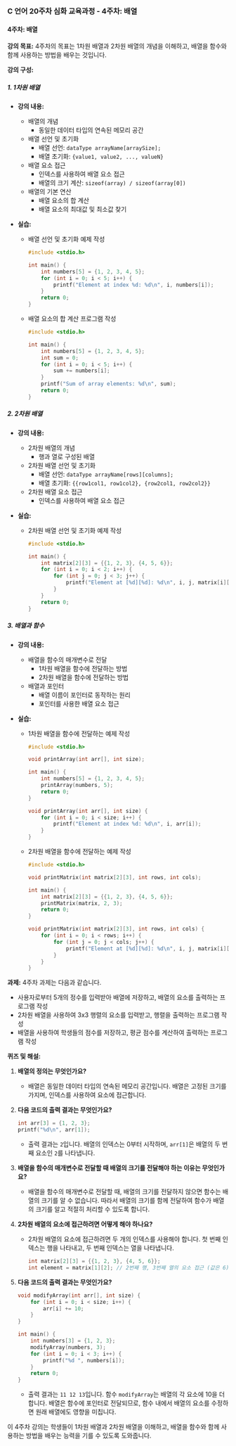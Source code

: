 ### C 언어 20주차 심화 교육과정 - 4주차: 배열

#### 4주차: 배열

**강의 목표:**
4주차의 목표는 1차원 배열과 2차원 배열의 개념을 이해하고, 배열을 함수와 함께 사용하는 방법을 배우는 것입니다.

**강의 구성:**

##### 1. 1차원 배열
- **강의 내용:**
  - 배열의 개념
    - 동일한 데이터 타입의 연속된 메모리 공간
  - 배열 선언 및 초기화
    - 배열 선언: `dataType arrayName[arraySize];`
    - 배열 초기화: `{value1, value2, ..., valueN}`
  - 배열 요소 접근
    - 인덱스를 사용하여 배열 요소 접근
    - 배열의 크기 계산: `sizeof(array) / sizeof(array[0])`
  - 배열의 기본 연산
    - 배열 요소의 합 계산
    - 배열 요소의 최대값 및 최소값 찾기

- **실습:**
  - 배열 선언 및 초기화 예제 작성
    ```c
    #include <stdio.h>

    int main() {
        int numbers[5] = {1, 2, 3, 4, 5};
        for (int i = 0; i < 5; i++) {
            printf("Element at index %d: %d\n", i, numbers[i]);
        }
        return 0;
    }
    ```

  - 배열 요소의 합 계산 프로그램 작성
    ```c
    #include <stdio.h>

    int main() {
        int numbers[5] = {1, 2, 3, 4, 5};
        int sum = 0;
        for (int i = 0; i < 5; i++) {
            sum += numbers[i];
        }
        printf("Sum of array elements: %d\n", sum);
        return 0;
    }
    ```

##### 2. 2차원 배열
- **강의 내용:**
  - 2차원 배열의 개념
    - 행과 열로 구성된 배열
  - 2차원 배열 선언 및 초기화
    - 배열 선언: `dataType arrayName[rows][columns];`
    - 배열 초기화: `{{row1col1, row1col2}, {row2col1, row2col2}}`
  - 2차원 배열 요소 접근
    - 인덱스를 사용하여 배열 요소 접근

- **실습:**
  - 2차원 배열 선언 및 초기화 예제 작성
    ```c
    #include <stdio.h>

    int main() {
        int matrix[2][3] = {{1, 2, 3}, {4, 5, 6}};
        for (int i = 0; i < 2; i++) {
            for (int j = 0; j < 3; j++) {
                printf("Element at [%d][%d]: %d\n", i, j, matrix[i][j]);
            }
        }
        return 0;
    }
    ```

##### 3. 배열과 함수
- **강의 내용:**
  - 배열을 함수의 매개변수로 전달
    - 1차원 배열을 함수에 전달하는 방법
    - 2차원 배열을 함수에 전달하는 방법
  - 배열과 포인터
    - 배열 이름이 포인터로 동작하는 원리
    - 포인터를 사용한 배열 요소 접근

- **실습:**
  - 1차원 배열을 함수에 전달하는 예제 작성
    ```c
    #include <stdio.h>

    void printArray(int arr[], int size);

    int main() {
        int numbers[5] = {1, 2, 3, 4, 5};
        printArray(numbers, 5);
        return 0;
    }

    void printArray(int arr[], int size) {
        for (int i = 0; i < size; i++) {
            printf("Element at index %d: %d\n", i, arr[i]);
        }
    }
    ```

  - 2차원 배열을 함수에 전달하는 예제 작성
    ```c
    #include <stdio.h>

    void printMatrix(int matrix[2][3], int rows, int cols);

    int main() {
        int matrix[2][3] = {{1, 2, 3}, {4, 5, 6}};
        printMatrix(matrix, 2, 3);
        return 0;
    }

    void printMatrix(int matrix[2][3], int rows, int cols) {
        for (int i = 0; i < rows; i++) {
            for (int j = 0; j < cols; j++) {
                printf("Element at [%d][%d]: %d\n", i, j, matrix[i][j]);
            }
        }
    }
    ```

**과제:**
4주차 과제는 다음과 같습니다.
- 사용자로부터 5개의 정수를 입력받아 배열에 저장하고, 배열의 요소를 출력하는 프로그램 작성
- 2차원 배열을 사용하여 3x3 행렬의 요소를 입력받고, 행렬을 출력하는 프로그램 작성
- 배열을 사용하여 학생들의 점수를 저장하고, 평균 점수를 계산하여 출력하는 프로그램 작성

**퀴즈 및 해설:**

1. **배열의 정의는 무엇인가요?**
   - 배열은 동일한 데이터 타입의 연속된 메모리 공간입니다. 배열은 고정된 크기를 가지며, 인덱스를 사용하여 요소에 접근합니다.

2. **다음 코드의 출력 결과는 무엇인가요?**
    ```c
    int arr[3] = {1, 2, 3};
    printf("%d\n", arr[1]);
    ```
   - 출력 결과는 `2`입니다. 배열의 인덱스는 0부터 시작하며, `arr[1]`은 배열의 두 번째 요소인 `2`를 나타냅니다.

3. **배열을 함수의 매개변수로 전달할 때 배열의 크기를 전달해야 하는 이유는 무엇인가요?**
   - 배열을 함수의 매개변수로 전달할 때, 배열의 크기를 전달하지 않으면 함수는 배열의 크기를 알 수 없습니다. 따라서 배열의 크기를 함께 전달하여 함수가 배열의 크기를 알고 적절히 처리할 수 있도록 합니다.

4. **2차원 배열의 요소에 접근하려면 어떻게 해야 하나요?**
   - 2차원 배열의 요소에 접근하려면 두 개의 인덱스를 사용해야 합니다. 첫 번째 인덱스는 행을 나타내고, 두 번째 인덱스는 열을 나타냅니다.
     ```c
     int matrix[2][3] = {{1, 2, 3}, {4, 5, 6}};
     int element = matrix[1][2]; // 2번째 행, 3번째 열의 요소 접근 (값은 6)
     ```

5. **다음 코드의 출력 결과는 무엇인가요?**
    ```c
    void modifyArray(int arr[], int size) {
        for (int i = 0; i < size; i++) {
            arr[i] += 10;
        }
    }

    int main() {
        int numbers[3] = {1, 2, 3};
        modifyArray(numbers, 3);
        for (int i = 0; i < 3; i++) {
            printf("%d ", numbers[i]);
        }
        return 0;
    }
    ```
   - 출력 결과는 `11 12 13`입니다. 함수 `modifyArray`는 배열의 각 요소에 10을 더합니다. 배열은 함수에 포인터로 전달되므로, 함수 내에서 배열의 요소를 수정하면 원래 배열에도 영향을 미칩니다.

이 4주차 강의는 학생들이 1차원 배열과 2차원 배열을 이해하고, 배열을 함수와 함께 사용하는 방법을 배우는 능력을 기를 수 있도록 도와줍니다.
